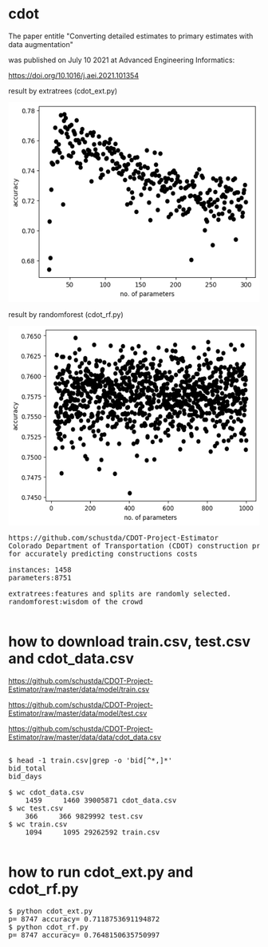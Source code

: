 # cdot

The paper entitle "Converting detailed estimates to primary estimates with data augmentation" 

was published on July 10 2021 at Advanced Engineering Informatics:

https://doi.org/10.1016/j.aei.2021.101354


result by extratrees (cdot_ext.py)

<img src='accuracy_ext.png' height=400 width=600>

result by randomforest (cdot_rf.py)

<img src='accuracy_rf.png' height=400 width=600>


<pre>
https://github.com/schustda/CDOT-Project-Estimator
Colorado Department of Transportation (CDOT) construction projects
for accurately predicting constructions costs

instances: 1458 
parameters:8751 

extratrees:features and splits are randomly selected.
randomforest:wisdom of the crowd

</pre>

# how to download train.csv, test.csv and cdot_data.csv

https://github.com/schustda/CDOT-Project-Estimator/raw/master/data/model/train.csv

https://github.com/schustda/CDOT-Project-Estimator/raw/master/data/model/test.csv

https://github.com/schustda/CDOT-Project-Estimator/raw/master/data/data/cdot_data.csv

<pre>

$ head -1 train.csv|grep -o 'bid[^*,]*'
bid_total
bid_days

$ wc cdot_data.csv 
    1459     1460 39005871 cdot_data.csv
$ wc test.csv 
    366     366 9829992 test.csv
$ wc train.csv 
    1094     1095 29262592 train.csv

</pre>

# how to run cdot_ext.py and cdot_rf.py

<pre>
$ python cdot_ext.py 
p= 8747 accuracy= 0.7118753691194872
$ python cdot_rf.py 
p= 8747 accuracy= 0.7648150635750997
</pre>
